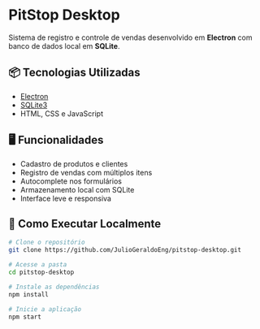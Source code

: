 # PitStop Desktop

Sistema de registro e controle de vendas desenvolvido em **Electron** com banco de dados local em **SQLite**.

## 📦 Tecnologias Utilizadas

- [Electron](https://www.electronjs.org/)
- [SQLite3](https://www.npmjs.com/package/sqlite3)
- HTML, CSS e JavaScript

## 🖥️ Funcionalidades

- Cadastro de produtos e clientes
- Registro de vendas com múltiplos itens
- Autocomplete nos formulários
- Armazenamento local com SQLite
- Interface leve e responsiva

## 🚀 Como Executar Localmente

```bash
# Clone o repositório
git clone https://github.com/JulioGeraldoEng/pitstop-desktop.git

# Acesse a pasta
cd pitstop-desktop

# Instale as dependências
npm install

# Inicie a aplicação
npm start
